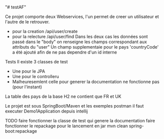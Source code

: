 "# testAF"
 
Ce projet comporte deux Webservices, l'un permet de creer un utilisateur et l'autre de le retrouver.
* pour la creation
/api/user/create
* pour la relecture
/api/user/find
Dans les deux cas les données sont passé dans le "body" on renseigne les champs correspondant aux attributs du "user"
Un champ supplementaie pour le pays 'countryCode' a été ajouté afin de ne pas dependre d'un id interne

Tests
Il existe 3 classes de test
* Une pour le JPA
* Une pour le controlleru
* Malheuresemlent celle pour generer la documentation ne fonctionne pas (pour l'instant)

La table des pays de la base H2 ne contient que FR et UK

Le projet est sous SpringBoot/Maven et les exemples postman
il faut executer  Demo1Application depuis intellij 

TODO
faire fonctionner la classe de test qui genere la documentation
faire fonctionner le repackage pour le lancement en jar mvn clean spring-boot:repackage  

